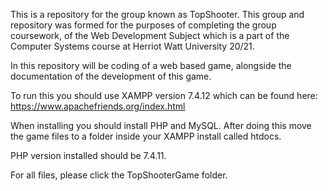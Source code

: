 This is a repository for the group known as TopShooter. This group and repository was formed for the purposes of completing the group coursework, of the Web Development Subject which is a part of the Computer Systems course at Herriot Watt University 20/21.

In this repository will be coding of a web based game, alongside the documentation of the development of this game.

To run this you should use XAMPP version 7.4.12 which can be found here: https://www.apachefriends.org/index.html

When installing you should install PHP and MySQL. After doing this move the game files to a folder inside your XAMPP install called htdocs.

PHP version installed should be 7.4.11.

For all files, please click the TopShooterGame folder.
